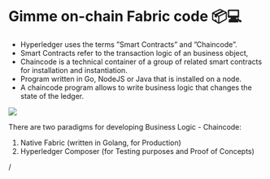 # Gimme on-chain Fabric code 📦💻


<div grid="~ cols-2 gap-2" m="t-2">
<div>

- Hyperledger  uses the terms ”Smart Contracts” and ”Chaincode”.
- Smart Contracts refer to  the transaction logic of an business object, 
- Chaincode is a technical container of a group of  related smart contracts for installation and instantiation.
- Program written in Go, NodeJS or Java that is installed on a node. 
- A chaincode program allows to write business logic that changes the state of the ledger.


</div>

  <div>
    <img border="rounded" src="/anime-totoro.gif">


  There are two paradigms for developing Business Logic - Chaincode:
1. Native Fabric (written in Golang, for Production)
2. Hyperledger Composer (for Testing purposes and Proof of Concepts)
  </div>

</div>
<div class="absolute right-5px bottom-5px">
<SlideCurrentNo /> / <SlidesTotal />
</div>